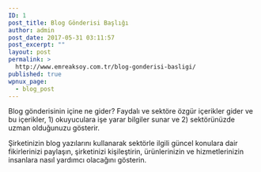 ```yaml
---
ID: 1
post_title: Blog Gönderisi Başlığı
author: admin
post_date: 2017-05-31 03:11:57
post_excerpt: ""
layout: post
permalink: >
  http://www.emreaksoy.com.tr/blog-gonderisi-basligi/
published: true
wpnux_page:
  - blog_post
---
```

Blog gönderisinin içine ne gider? Faydalı ve sektöre özgür içerikler gider ve bu içerikler, 1) okuyuculara işe yarar bilgiler sunar ve 2) sektörünüzde uzman olduğunuzu gösterir. 

Şirketinizin blog yazılarını kullanarak sektörle ilgili güncel konulara dair fikirlerinizi paylaşın, şirketinizi kişileştirin, ürünlerinizin ve hizmetlerinizin insanlara nasıl yardımcı olacağını gösterin.